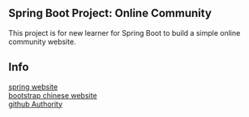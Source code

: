 ## Spring Boot Project: Online Community
This project is for new learner for Spring Boot to build a simple online community website.
## Info
[spring website](https://spring.io/) \
[bootstrap chinese website](https://v3.bootcss.com) \
[github Authority](https://developer.github.com/apps/building-github-apps/identifying-and-authorizing-users-for-github-apps/)
